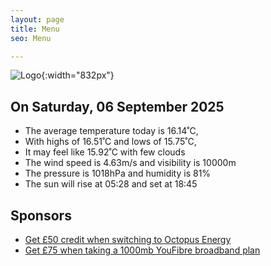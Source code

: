 ```yaml
---
layout: page
title: Menu
seo: Menu

---
```


![Logo](/images/logo.jpg){:width="832px"}

<!-- weather_marker starts -->
## On Saturday, 06 September 2025

- The average temperature today is 16.14˚C,
- With highs of 16.51˚C and lows of 15.75˚C,
- It may feel like 15.92˚C with few clouds
- The wind speed is 4.63m/s and visibility is 10000m
- The pressure is 1018hPa and humidity is 81%
- The sun will rise at 05:28 and set at 18:45

<!-- weather_marker ends -->

## Sponsors

- [Get £50 credit when switching to Octopus Energy](https://bit.ly/3oD1nnS)
- [Get £75 when taking a 1000mb YouFibre broadband plan](https://aklam.io/91zWhU?)
